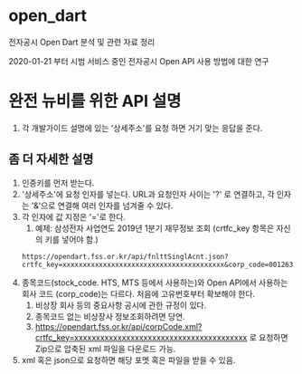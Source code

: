 # open_dart
전자공시 Open Dart 분석 및 관련 자료 정리

2020-01-21 부터 시범 서비스 중인 전자공시 Open API 사용 방법에 대한 연구

# 완전 뉴비를 위한 API 설명
1. 각 개발가이드 설명에 있는 '상세주소'를 요청 하면 거기 맞는 응답을 준다.
## 좀 더 자세한 설명
1. 인증키를 먼저 받는다.
1. '상세주소'에 요청 인자를 넣는다. URL과 요청인자 사이는 '?' 로 연결하고, 각 인자는 '&'으로 연결해 여러 인자를 넘겨줄 수 있다.
1. 각 인자에 값 지정은 '='로 한다.
   1. 예제: 삼성전자 사업연도 2019년 1분기 재무정보 조회 (crtfc_key 항목은 자신의 키를 넣어야 함.)
   ```
   https://opendart.fss.or.kr/api/fnlttSinglAcnt.json?crtfc_key=xxxxxxxxxxxxxxxxxxxxxxxxxxxxxxxxxxxxxxxx&corp_code=00126380&bsns_year=2019&reprt_code=110113
   ```
1. 종목코드(stock_code. HTS, MTS 등에서 사용하는)와 Open API에서 사용하는 회사 코드 (corp_code)는 다르다. 처음에 고유번호부터 확보해야 한다.
   1. 비상장 회사 등의 중요사항 공시에 관한 규정이 있다. 
   1. 종목코드 없는 비상장사 정보조회하려면 당연.
   1. https://opendart.fss.or.kr/api/corpCode.xml?crtfc_key=xxxxxxxxxxxxxxxxxxxxxxxxxxxxxxxxxxxxxxxx 로 요청하면 Zip으로 압축된 xml 파일을 다운로드 가능.
1. xml 혹은 json으로 요청하면 해당 포멧 혹은 파일을 받을 수 있음.
